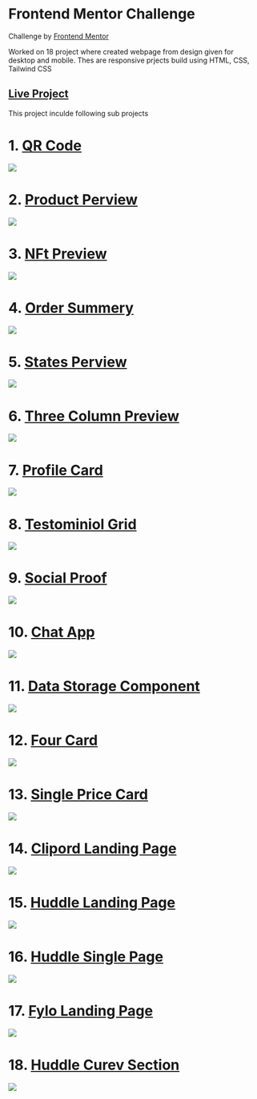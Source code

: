 # Frontend Mentor Challenge

Challenge by <a href="https://www.frontendmentor.io?ref=challenge" target="_blank">Frontend Mentor</a>

Worked on 18 project where created webpage from design given for desktop and mobile.
Thes are responsive prjects build using HTML, CSS, Tailwind CSS

## [Live Project](https://ui-design-project-apjcr.netlify.app/)

This project inculde following sub projects

# 1. [QR Code](./Ch-1-QR-Code-1/)
 ![](./Ch-1-QR-Code-1/design/desktop-preview.jpg)
# 2. [Product Perview](./Ch-2-product-preview-card-component-main/)
![](./Ch-2-product-preview-card-component-main/design/desktop-preview.jpg)
# 3. [NFt Preview](./Ch-3-nft-preview-card-Ch-3/)
![](./Ch-3-nft-preview-card-Ch-3/design/desktop-preview.jpg)
# 4. [Order Summery](./Ch-4-order-summary-component-main/)
![](./Ch-4-order-summary-component-main/design/desktop-preview.jpg)
# 5. [States Perview](./Ch-5-stats-preview-card-component-main/)
![](./Ch-5-stats-preview-card-component-main/design/desktop-preview.jpg)
# 6. [Three Column Preview](./Ch-6-3-column-preview/)
![](./Ch-6-3-column-preview/design/desktop-preview.jpg)
# 7. [Profile Card](./Ch-7-profile-card/)
![](./Ch-7-profile-card/design/desktop-preview.jpg)
# 8. [Testominiol Grid](./Ch-8-Testimonials-Grid/)
![](./Ch-8-Testimonials-Grid/design/desktop-preview.jpg)
# 9. [Social Proof](./Ch-9-social-proof/)
![](./Ch-9-social-proof/design/desktop-preview.jpg)
# 10. [Chat App](./Ch-10-Chat-App-Illustration/)
![](./Ch-10-Chat-App-Illustration/design/desktop-preview.jpg)
# 11. [Data Storage Component](./Ch-11-Data-Storage-Component/)
![](./Ch-12-Four-Card/design/desktop-preview.jpg)
# 12. [Four Card](./Ch-12-Four-Card/)
![](./Ch-12-Four-Card/design/desktop-preview.jpg)
# 13. [Single Price Card](./Ch-13-Single-Price-Card/)
![](./Ch-13-Single-Price-Card/design/desktop-preview.jpg)
# 14. [Clipord Landing Page](./Ch-14-Clipboard-Landing/)
![](./Ch-14-Clipboard-Landing/design/desktop-preview.jpg)
# 15. [Huddle Landing Page](./Ch-15-Huddle-Landing-Page/)
![](./Ch-15-Huddle-Landing-Page/design/desktop-preview.jpg)
# 16. [Huddle Single Page](./Ch-16-Huddle-Single-introductory/)
![](./Ch-16-Huddle-Single-introductory/design/desktop-preview.jpg)
# 17. [Fylo Landing Page](./Ch-17-Fylo-Landing-Page/)
![](./Ch-17-Fylo-Landing-Page/design/desktop-preview.jpg)
# 18. [Huddle Curev Section](./Ch-18-Curved-Sections/)
![](./Ch-18-Curved-Sections/design/desktop-preview.jpg)
